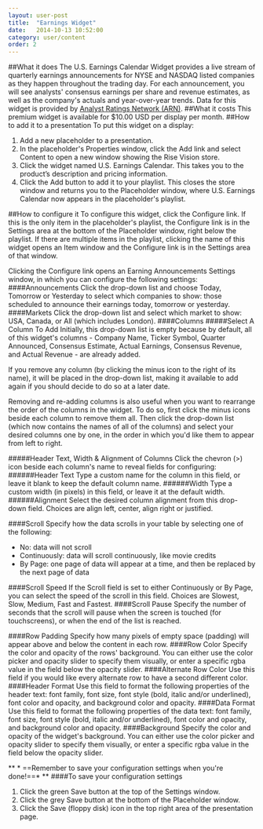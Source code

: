 ```yaml
---
layout: user-post
title:  "Earnings Widget"
date:   2014-10-13 10:52:00
category: user/content
order: 2
---
```


##What it does
The U.S. Earnings Calendar Widget provides a live stream of quarterly earnings announcements for NYSE and NASDAQ listed companies as they happen throughout the trading day. For each announcement, you will see analysts' consensus earnings per share and revenue estimates, as well as the company's actuals and year-over-year trends. Data for this widget is provided by [Analyst Ratings Network (ARN)](http://www.analystratings.net/).
##What it costs
This premium widget is available for $10.00 USD per display per month.
##How to add it to a presentation
To put this widget on a display:

1. Add a new placeholder to a presentation.   
2. In the placeholder's Properties window, click the Add link and select Content to open a new window showing the Rise Vision store.  
3. Click the widget named U.S. Earnings Calendar. This takes you to the product’s description and pricing information.  
4. Click the Add button to add it to your playlist.  This closes the store window and returns you to the Placeholder window, where U.S. Earnings Calendar now appears in the placeholder's playlist.

##How to configure it
To configure this widget, click the Configure link.  If this is the only item in the placeholder's playlist, the Configure link is in the Settings area at the bottom of the Placeholder window, right below the playlist. If there are multiple items in the playlist, clicking the name of this widget opens an Item window and the Configure link is in the Settings area of that window.

Clicking the Configure link opens an Earning Announcements Settings window, in which you can configure the following settings:
####Announcements
Click the drop-down list and choose Today, Tomorrow or Yesterday to select which companies to show: those scheduled to announce their earnings today, tomorrow or yesterday.
####Markets
Click the drop-down list and select which market to show: USA, Canada, or All (which includes London).
####Columns
#####Select A Column To Add
Initially, this drop-down list is empty because by default, all of this widget's columns - Company Name, Ticker Symbol, Quarter Announced, Consensus Estimate, Actual Earnings, Consensus Revenue, and Actual Revenue - are already added.  

If you remove any column (by clicking the minus icon to the right of its name), it will be placed in the drop-down list, making it available to add again if you should decide to do so at a later date.

Removing and re-adding columns is also useful when you want to rearrange the order of the columns in the widget. To do so, first click the minus icons beside each column to remove them all.  Then click the drop-down list (which now contains the names of all of the columns) and select your desired columns one by one, in the order in which you'd like them to appear from left to right.

#####Header Text, Width & Alignment of Columns
Click the chevron (>) icon beside each column's name to reveal fields for configuring:
######Header Text
Type a custom name for the column in this field, or leave it blank to keep the default column name.
######Width
Type a custom width (in pixels) in this field, or leave it at the default width.
######Alignment
Select the desired column alignment from this drop-down field. Choices are align left, center, align right or justified.

####Scroll
Specify how the data scrolls in your table by selecting one of the following:
- No:  data will not scroll
- Continuously:  data will scroll continuously, like movie credits
- By Page:  one page of data will appear at a time, and then be replaced by the next page of data

####Scroll Speed
If the Scroll field is set to either Continuously or By Page, you can select the speed of the scroll in this field.  Choices are Slowest, Slow, Medium, Fast and Fastest.
####Scroll Pause
Specify the number of seconds that the scroll will pause when the screen is touched (for touchscreens), or when the end of the list is reached.

####Row Padding
Specify how many pixels of empty space (padding) will appear above and below the content in each row.
####Row Color
Specify the color and opacity of the rows' background. You can either use the color picker and opacity slider to specify them visually, or enter a specific rgba value in the field below the opacity slider.
####Alternate Row Color
Use this field if you would like every alternate row to have a second different color. 
####Header Format
Use this field to format the following properties of the header text: font family, font size, font style (bold, italic and/or underlined), font color and opacity, and background color and opacity.
####Data Format
Use this field to format the following properties of the data text: font family, font size, font style (bold, italic and/or underlined), font color and opacity, and background color and opacity.
####Background
Specify the color and opacity of the widget's background. You can either use the color picker and opacity slider to specify them visually, or enter a specific rgba value in the field below the opacity slider.

** * ==Remember to save your configuration settings when you're done!==* ** 
####To save your configuration settings
1. Click the green Save button at the top of the Settings window.
2. Click the grey Save button at the bottom of the Placeholder window.
3. Click the Save (floppy disk) icon in the top right area of the presentation page.